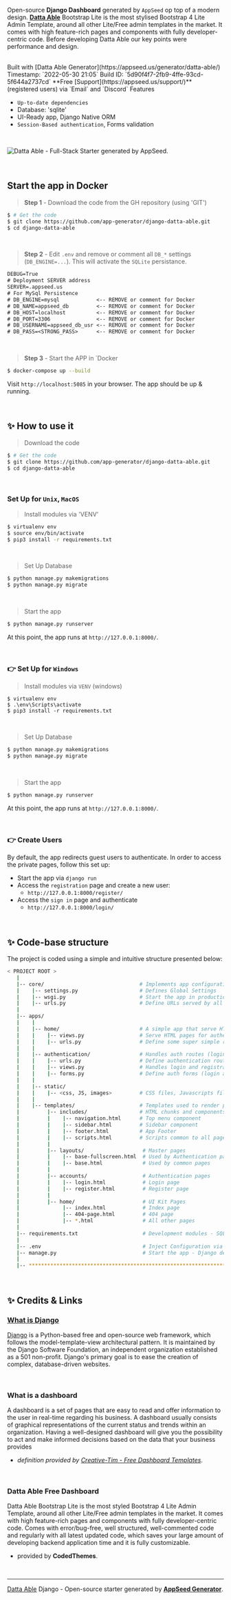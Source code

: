 Open-source **Django Dashboard** generated by `AppSeed` op top of a modern design. 
**[Datta Able](https://appseed.us/generator/datta-able/)** 
Bootstrap Lite is the most stylised Bootstrap 4 Lite Admin Template, around all other Lite/Free admin templates in the market. 
It comes with high feature-rich pages and components with fully developer-centric code. 
Before developing Datta Able our key points were performance and design.

<br />
Built with [Datta Able Generator](https://appseed.us/generator/datta-able/)
Timestamp: `2022-05-30 21:05`
Build ID: `5d90f4f7-2fb9-4ffe-93cd-5f644a2737cd`
**Free [Support](https://appseed.us/support/)** (registered users) via `Email` and `Discord`
Features

- `Up-to-date dependencies`
- Database: 'sqlite'
- UI-Ready app, Django Native ORM
- `Session-Based authentication`, Forms validation

<br />

![Datta Able - Full-Stack Starter generated by AppSeed.](https://user-images.githubusercontent.com/51070104/168842521-ec98ecd5-489c-4a13-a9aa-0d47201d63de.png)

<br />

## Start the app in Docker

> **Step 1** - Download the code from the GH repository (using 'GIT')

```bash
$ # Get the code
$ git clone https://github.com/app-generator/django-datta-able.git
$ cd django-datta-able
```

<br />

> **Step 2** - Edit `.env` and remove or comment all `DB_*` settings (`DB_ENGINE=...`). This will activate the `SQLite` persistance. 
```txt
DEBUG=True
# Deployment SERVER address
SERVER=.appseed.us
# For MySql Persistence
# DB_ENGINE=mysql            <-- REMOVE or comment for Docker
# DB_NAME=appseed_db         <-- REMOVE or comment for Docker  
# DB_HOST=localhost          <-- REMOVE or comment for Docker 
# DB_PORT=3306               <-- REMOVE or comment for Docker
# DB_USERNAME=appseed_db_usr <-- REMOVE or comment for Docker
# DB_PASS=<STRONG_PASS>      <-- REMOVE or comment for Docker
```

<br />

> **Step 3** - Start the APP in `Docker

```bash
$ docker-compose up --build 
```

Visit `http://localhost:5085` in your browser. The app should be up & running.

<br />


## ✨ How to use it

> Download the code
```bash
$ # Get the code
$ git clone https://github.com/app-generator/django-datta-able.git
$ cd django-datta-able

```

<br />

### Set Up for `Unix`, `MacOS`

> Install modules via 'VENV'

```bash
$ virtualenv env
$ source env/bin/activate
$ pip3 install -r requirements.txt
```

<br />

> Set Up Database
```bash
$ python manage.py makemigrations
$ python manage.py migrate
```

<br />

> Start the app
```bash
$ python manage.py runserver
```

At this point, the app runs at `http://127.0.0.1:8000/`. 

<br />

### 👉 Set Up for `Windows` 

> Install modules via `VENV` (windows) 
```
$ virtualenv env
$ .\env\Scripts\activate
$ pip3 install -r requirements.txt
```

<br />

> Set Up Database
```bash
$ python manage.py makemigrations
$ python manage.py migrate
```

<br />

> Start the app
```bash
$ python manage.py runserver
```

At this point, the app runs at `http://127.0.0.1:8000/`. 

<br />

### 👉 Create Users

By default, the app redirects guest users to authenticate. In order to access the private pages, follow this set up: 

- Start the app via `django run`
- Access the `registration` page and create a new user:
  - `http://127.0.0.1:8000/register/`
- Access the `sign in` page and authenticate
  - `http://127.0.0.1:8000/login/`

<br />

## ✨ Code-base structure

The project is coded using a simple and intuitive structure presented below:

```bash
< PROJECT ROOT >
   |
   |-- core/                               # Implements app configuration
   |    |-- settings.py                    # Defines Global Settings
   |    |-- wsgi.py                        # Start the app in production
   |    |-- urls.py                        # Define URLs served by all apps/nodes
   |
   |-- apps/
   |    |
   |    |-- home/                          # A simple app that serve HTML files
   |    |    |-- views.py                  # Serve HTML pages for authenticated users
   |    |    |-- urls.py                   # Define some super simple routes  
   |    |
   |    |-- authentication/                # Handles auth routes (login and register)
   |    |    |-- urls.py                   # Define authentication routes  
   |    |    |-- views.py                  # Handles login and registration  
   |    |    |-- forms.py                  # Define auth forms (login and register) 
   |    |
   |    |-- static/
   |    |    |-- <css, JS, images>         # CSS files, Javascripts files
   |    |
   |    |-- templates/                     # Templates used to render pages
   |         |-- includes/                 # HTML chunks and components
   |         |    |-- navigation.html      # Top menu component
   |         |    |-- sidebar.html         # Sidebar component
   |         |    |-- footer.html          # App Footer
   |         |    |-- scripts.html         # Scripts common to all pages
   |         |
   |         |-- layouts/                   # Master pages
   |         |    |-- base-fullscreen.html  # Used by Authentication pages
   |         |    |-- base.html             # Used by common pages
   |         |
   |         |-- accounts/                  # Authentication pages
   |         |    |-- login.html            # Login page
   |         |    |-- register.html         # Register page
   |         |
   |         |-- home/                      # UI Kit Pages
   |              |-- index.html            # Index page
   |              |-- 404-page.html         # 404 page
   |              |-- *.html                # All other pages
   |
   |-- requirements.txt                     # Development modules - SQLite storage
   |
   |-- .env                                 # Inject Configuration via Environment
   |-- manage.py                            # Start the app - Django default start script
   |
   |-- ************************************************************************
```

<br />

## ✨ Credits & Links

### [What is Django](https://docs.appseed.us/content/what-is/django)

[Django](https://www.djangoproject.com/) is a Python-based free and open-source web framework, which follows the model-template-view architectural pattern. 
It is maintained by the Django Software Foundation, an independent organization established as a 501 non-profit. Django's primary goal is to ease the creation of complex, database-driven websites.

<br />

### What is a dashboard

A dashboard is a set of pages that are easy to read and offer information to the user in real-time regarding his business. 
A dashboard usually consists of graphical representations of the current status and trends within an organization. 
Having a well-designed dashboard will give you the possibility to act and make informed decisions based on the data that your business provides 
- *definition provided by [Creative-Tim - Free Dashboard Templates](https://www.creative-tim.com/blog/web-design/free-dashboard-templates/?ref=appseed)*.

<br />

### Datta Able Free Dashboard

Datta Able Bootstrap Lite is the most styled Bootstrap 4 Lite Admin Template, around all other Lite/Free admin templates in the market. It comes with high feature-rich pages and components with fully developer-centric code. 
Comes with error/bug-free, well structured, well-commented code and regularly with all latest updated code, which saves your large amount of developing backend application time and it is fully customizable. 
- provided by **CodedThemes**.

<br />

---
[Datta Able](https://appseed.us/generator/datta-able/) Django - Open-source starter generated by **[AppSeed Generator](https://appseed.us/generator/)**.
